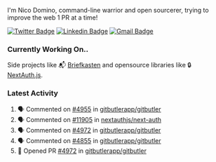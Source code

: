 
I'm Nico Domino, command-line warrior and open sourcerer, trying to improve the web 1 PR at a time!

[![Twitter Badge](https://img.shields.io/badge/-@ndom91-1ca0f1?style=flat-square&labelColor=1ca0f1&logo=twitter&logoColor=white&link=https://twitter.com/ndom91)](https://twitter.com/ndom91) [![Linkedin Badge](https://img.shields.io/badge/-ndom91-blue?style=flat-square&logo=Linkedin&logoColor=white&link=https://www.linkedin.com/in/ndom91/)](https://www.linkedin.com/in/ndom91/) [![Gmail Badge](https://img.shields.io/badge/-yo@ndo.dev-c14438?style=flat-square&logo=mail.ru&logoColor=white&link=mailto:yo@ndo.dev)](mailto:yo@ndo.dev)

### Currently Working On..

Side projects like 📬 [Briefkasten](https://briefkastenhq.com) and opensource libraries like 🔒 [NextAuth.js](https://github.com/nextauthjs/next-auth).

<!--START_SECTION_PROFILE_VIEWS:readme-info-->
<!--END_SECTION_PROFILE_VIEWS:readme-info-->

<!--START_SECTION_DAILY_COMMIT:readme-info-->
<!--END_SECTION_DAILY_COMMIT:readme-info-->

<!--START_SECTION_WEEKLY_COMMIT:readme-info-->
<!--END_SECTION_WEEKLY_COMMIT:readme-info-->

### Latest Activity

<!--START_SECTION:activity-->
1. 🗣 Commented on [#4955](https://github.com/gitbutlerapp/gitbutler/issues/4955#issuecomment-2373721580) in [gitbutlerapp/gitbutler](https://github.com/gitbutlerapp/gitbutler)
2. 🗣 Commented on [#11905](https://github.com/nextauthjs/next-auth/pull/11905#issuecomment-2373713574) in [nextauthjs/next-auth](https://github.com/nextauthjs/next-auth)
3. 🗣 Commented on [#4972](https://github.com/gitbutlerapp/gitbutler/pull/4972#issuecomment-2371682701) in [gitbutlerapp/gitbutler](https://github.com/gitbutlerapp/gitbutler)
4. 🗣 Commented on [#4855](https://github.com/gitbutlerapp/gitbutler/pull/4855#issuecomment-2371607226) in [gitbutlerapp/gitbutler](https://github.com/gitbutlerapp/gitbutler)
5. 💪 Opened PR [#4972](https://github.com/gitbutlerapp/gitbutler/pull/4972) in [gitbutlerapp/gitbutler](https://github.com/gitbutlerapp/gitbutler)
<!--END_SECTION:activity-->
